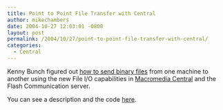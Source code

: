 ```yaml
---
title: Point to Point File Transfer with Central
author: mikechambers
date: 2004-10-27 12:03:01 -0800
layout: post
permalink: /2004/10/27/point-to-point-file-transfer-with-central/
categories:
  - Central
---
```



Kenny Bunch figured out [how to send binary files][1] from one machine to another using the new File I/O capabilities in [Macromedia Central][2] and the Flash Communication server.

You can see a description and the code [here][1].

 [1]: http://www.kennybunch.com/index.php?p=13
 [2]: http://www.macromedia.com/devnet/central/